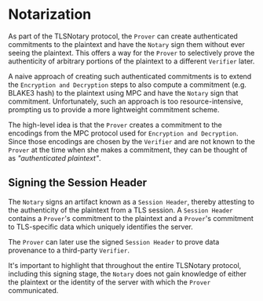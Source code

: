 # Notarization

As part of the TLSNotary protocol, the `Prover` can create authenticated commitments to the plaintext and have the `Notary` sign them without ever seeing the plaintext. This offers a way for the `Prover` to selectively prove the authenticity of arbitrary portions of the plaintext to a different `Verifier` later. 

A naive approach of creating such authenticated commitments is to extend the `Encryption and Decryption` steps to also compute a commitment (e.g. BLAKE3 hash) to the plaintext using MPC and have the `Notary` sign that commitment. Unfortunately, such an approach is too resource-intensive, prompting us to provide a more lightweight commitment scheme.

The high-level idea is that the `Prover` creates a commitment to the encodings from the MPC protocol used for `Encryption and Decryption`. Since those encodings are chosen by the `Verifier` and are not known to the `Prover` at the time when she makes a commitment, they can be thought of as *"authenticated plaintext"*.

## Signing the Session Header

The `Notary` signs an artifact known as a `Session Header`, thereby attesting to the authenticity of the plaintext from a TLS session. A `Session Header` contains a `Prover`'s commitment to the plaintext and a `Prover`'s commitment to TLS-specific data which uniquely identifies the server.

The `Prover` can later use the signed `Session Header` to prove data provenance to a third-party `Verifier`.

It's important to highlight that throughout the entire TLSNotary protocol, including this signing stage, the `Notary` does not gain knowledge of either the plaintext or the identity of the server with which the `Prover` communicated.
